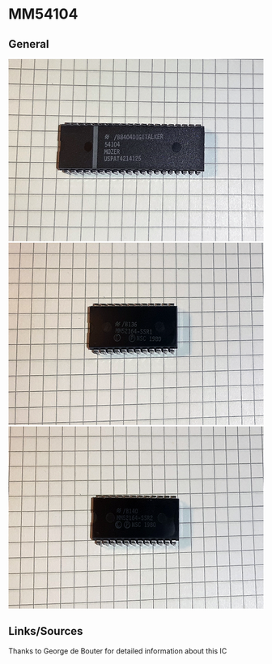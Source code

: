 # MM54104

## General

<img src="MM54104.png" width="600" height="360">	

<img src="MM52164-SSR1.png" width="600" height="360">	

<img src="MM52164-SSR2.png" width="600" height="360">	


## Links/Sources

Thanks to George de Bouter for detailed information about this IC
